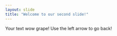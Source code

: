 ```yaml
---
layout: slide
title: "Welcome to our second slide!"
---
```

Your text wow grape!
Use the left arrow to go back!
